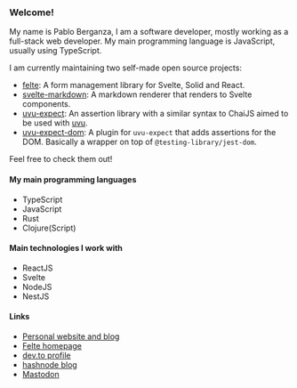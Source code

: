 ### Welcome!

My name is Pablo Berganza, I am a software developer, mostly working as a full-stack web developer.
My main programming language is JavaScript, usually using TypeScript.

I am currently maintaining two self-made open source projects:

- [felte](https://github.com/pablo-abc/felte): A form management library for Svelte, Solid and React.
- [svelte-markdown](https://github.com/pablo-abc/svelte-markdown): A markdown renderer that renders to Svelte components.
- [uvu-expect](https://github.com/pablo-abc/uvu-expect): An assertion library with a similar syntax to ChaiJS aimed to be used with [uvu](https://github.com/lukeed/uvu).
- [uvu-expect-dom](https://github.com/pablo-abc/uvu-expect-dom): A plugin for `uvu-expect` that adds assertions for the DOM. Basically a wrapper on top of `@testing-library/jest-dom`.

Feel free to check them out!

#### My main programming languages
- TypeScript
- JavaScript
- Rust
- Clojure(Script)

#### Main technologies I work with
- ReactJS
- Svelte
- NodeJS
- NestJS

#### Links
- [Personal website and blog](https://pablo.berganza.dev)
- [Felte homepage](https://felte.dev)
- [dev.to profile](https://dev.to/pabloabc)
- [hashnode blog](https://hn.berganza.dev)
- <a rel="me" href="https://sivar.cafe/@pablo">Mastodon</a>
